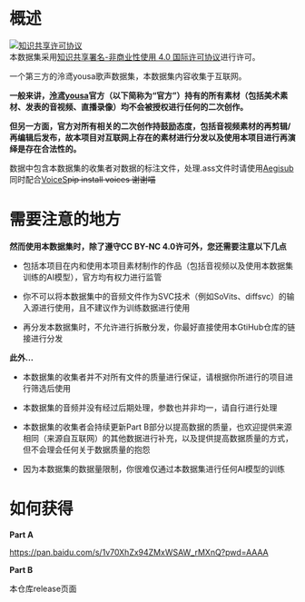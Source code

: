 # 概述
<a rel="license" href="http://creativecommons.org/licenses/by-nc/4.0/"><img alt="知识共享许可协议" style="border-width:0" src="https://i.creativecommons.org/l/by-nc/4.0/88x31.png" /></a><br />本数据集采用<a rel="license" href="http://creativecommons.org/licenses/by-nc/4.0/">知识共享署名-非商业性使用 4.0 国际许可协议</a>进行许可。

一个第三方的泠鸢yousa歌声数据集，本数据集内容收集于互联网。

**一般来讲，[泠鸢yousa][3]官方（以下简称为“官方”）持有的所有素材（包括美术素材、发表的音视频、直播录像）均不会被授权进行任何的二次创作。**

**但另一方面，官方对所有相关的二次创作持鼓励态度，包括音视频素材的再剪辑/再编辑后发布，故本项目对互联网上存在的素材进行分发以及使用本项目进行再演绎是存在合法性的。**

数据中包含本数据集的收集者对数据的标注文件，处理.ass文件时请使用[Aegisub][1]同时配合[VoiceS][2]~~pip install voices 谢谢喵~~


# 需要注意的地方

**然而使用本数据集时，除了遵守CC BY-NC 4.0许可外，您还需要注意以下几点**

 - 包括本项目在内和使用本项目素材制作的作品（包括音视频以及使用本数据集训练的AI模型），官方均有权力进行监管
 
 - 你不可以将本数据集中的音频文件作为SVC技术（例如SoVits、diffsvc）的输入源进行使用，且不建议作为训练数据进行使用
 
 - 再分发本数据集时，不允许进行拆散分发，你最好直接使用本GtiHub仓库的链接进行分发
 
**此外…**

 - 本数据集的收集者并不对所有文件的质量进行保证，请根据你所进行的项目进行筛选后使用
 
 - 本数据集的音频并没有经过后期处理，参数也并非均一，请自行进行处理
 
 - 本数据集的收集者会持续更新Part B部分以提高数据的质量，也欢迎提供来源相同（来源自互联网）的其他数据进行补充，以及提供提高数据质量的方式，但不会理会任何关于数据质量的抱怨
 
 - 因为本数据集的数据量限制，你很难仅通过本数据集进行任何AI模型的训练
 

 # 如何获得
 
 **Part A**
 
 https://pan.baidu.com/s/1v70XhZx94ZMxWSAW_rMXnQ?pwd=AAAA
 
 **Part B**
 
 本仓库release页面
 
 [1]: https://github.com/Aegisub/Aegisub
 [2]: https://github.com/Well2333/VoiceS
 [3]: https://space.bilibili.com/282994

